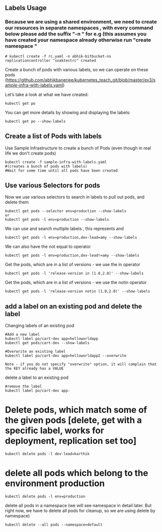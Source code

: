 ## Labels Usage

### Because we are using a shared environment, we need to create our resources in separate namespaces , with every command below please add the suffix "-n <yourname-bitbucket-ns>" for e.g (this assumes you have created your namespace already otherwise  run "create namespace <yourname-bitbucket-ns>"
```
# kubectl create -f rc.yaml -n abhik-bitbucket-ns
replicationcontroller "soaktestrc" created
```

Create a bunch of pods with various labels, so we can operate on these pods 
(https://github.com/abhikbanerjee/kubernetes_teach_git/blob/master/ex3/sample-infra-with-labels.yaml)

Let’s take a look at what we have created:

```
kubectl get po
```
You can get more details by showing and displaying the labels:

```
kubectl get po --show-labels
```
## Create a list of Pods with labels

Use Sample Infrastructure to create a bunch of Pods (even though in real life we don't create pods)

```
kubectl create -f sample-infra-with-labels.yaml
#(creates a bunch of pods with labels)
#Wait for some time until all pods have been created
```

## Use various Selectors for pods

Now we use various selectors to search in labels to pull out pods, and delete them

```
kubectl get pods --selector env=production --show-labels
or
kubectl get pods -l env=production --show-labels
```

We can use and search multiple labels , this represents and
```
kubectl get pods -l env=production,dev-lead=amy --show-labels
```
We can also have the not equal to operator
```
kubectl get pods -l env=production,dev-lead!=amy --show-labels 
```
Get the pods, which are in a list of versions - we use the in operator
```
kubectl get pods -l 'release-version in (1.0,2.0)' --show-labels
```
Get the pods, which are in a list of versions - we use the notin operator
```
kubectl get pods -l 'release-version notin (1.0,2.0)' --show-labels
```
## add a label on an existing pod and delete the label 

Changing labels of an existing pod
```
#Add a new label
kubectl label po/cart-dev app=helloworldapp
kubectl get pods/cart-dev --show-labels

#Overwrite an existing label
kubectl label po/cart-dev app=helloworldapp2 --overwrite

Note - if you do not specify "overwrite" option, it will complain that the KEY already has a VALUE

```
delete a label to an existing pod
```
#remove the label
kubectl label po/cart-dev app-
```

# Delete pods, which match some of the given pods [delete, get with a specific label, works for deployment, replication set too]
```
kubectl delete pods -l dev-lead=karthik 
```
# delete all pods which belong to the environment production
```
kubectl delete pods -l env=production 
```
delete all pods in a namespace (we will see namespace in detail later. But right now, we have to delete all pods for cleanup, so we are using delete by namespace)
```
kubectl delete --all pods --namespace=default
```



